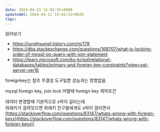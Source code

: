 ```yaml
---
date: 2024-04-21 15:02:55+0000
updatedAt: 2024-04-21 15:44:52+8020
tags: 
---
```

읽어보기
- https://junghyungil.tistory.com/m/178
- https://dba.stackexchange.com/questions/168707/what-is-locking-order-of-mysql-on-query-with-join-statement
- https://learn.microsoft.com/ko-kr/sql/relational-databases/tables/primary-and-foreign-key-constraints?view=sql-server-ver16


foreignkey는 참조 무결성 도구일뿐 성능과는 영향없음

mysql foreign key, join lock
어떨때 foreign key 제약조건

데이터 변경할때 기본적으로 x락이 걸리는데  
외래키가 걸려잇으면 외래키 친구들에게도 s락이 걸리면서  
[https://stackoverflow.com/questions/83147/whats-wrong-with-foreign-keys](https://stackoverflow.com/questions/83147/whats-wrong-with-foreign-keys)|